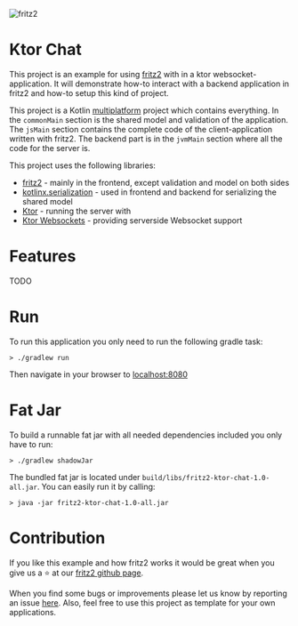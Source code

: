 ![fritz2](https://www.fritz2.dev/images/fritz2_logo_grey.png)

# Ktor Chat

This project is an example for using [fritz2](https://www.fritz2.dev/) with in a ktor websocket-application.
It will demonstrate how-to interact with a backend application in fritz2 and how-to setup this kind of project.

This project is a Kotlin [multiplatform](https://kotlinlang.org/docs/reference/multiplatform.html) project which contains everything.
In the `commonMain` section is the shared model and validation of the application.
The `jsMain` section contains the complete code of the client-application written with fritz2. 
The backend part is in the `jvmMain` section where all the code for the server is.

This project uses the following libraries:
* [fritz2](https://github.com/jwstegemann/fritz2) - mainly in the frontend, except validation and model on both sides
* [kotlinx.serialization](https://github.com/Kotlin/kotlinx.serialization) - used in frontend and backend for serializing the shared model
* [Ktor](https://ktor.io/) - running the server with
* [Ktor Websockets](https://ktor.io/docs/servers-features-websockets.html) - providing serverside Websocket support

# Features
TODO

# Run
To run this application you only need to run the following gradle task:
```
> ./gradlew run 
``` 
Then navigate in your browser to [localhost:8080](http://localhost:8080/)

# Fat Jar
To build a runnable fat jar with all needed dependencies included you only have to run:
```
> ./gradlew shadowJar 
``` 
The bundled fat jar is located under `build/libs/fritz2-ktor-chat-1.0-all.jar`.
You can easily run it by calling:
```
> java -jar fritz2-ktor-chat-1.0-all.jar
```

# Contribution
If you like this example and how fritz2 works it would be great 
when you give us a &#11088; at our [fritz2 github page](https://github.com/jwstegemann/fritz2).

When you find some bugs or improvements please let us know by reporting an issue 
[here](https://github.com/jamowei/fritz2-spring-todomvc/issues).
Also, feel free to use this project as template for your own applications.